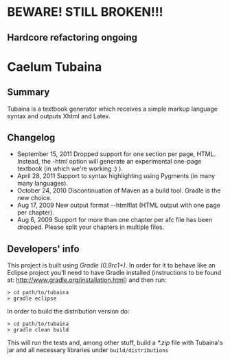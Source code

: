 # BEWARE! STILL BROKEN!!!

## Hardcore refactoring ongoing


Caelum Tubaina
==============

Summary
-------

Tubaina is a textbook generator which receives a simple markup language syntax and outputs Xhtml and Latex.

Changelog
---------

* September 15, 2011 Dropped support for one section per page, HTML. Instead, the -html option will generate an experimental one-page textbook (in which we're working :) ).
* April 28, 2011 Support to syntax highlighting using Pygments (in many many languages).
* October 24, 2010 Discontinuation of Maven as a build tool. Gradle is the new choice.
* Aug 17, 2009 New output format --htmlflat (HTML output with one page per chapter).
* Aug 6, 2009 Support for more than one chapter per afc file has been dropped. Please split your chapters in multiple files.

Developers' info
----------------

This project is built using *Gradle (0.9rc1+)*. In order for it to behave like an Eclipse 
project you'll need to have Gradle installed (instructions to be found at: http://www.gradle.org/installation.html) and then run:

    > cd path/to/tubaina
    > gradle eclipse

In order to build the distribution version do:

    > cd path/to/tubaina
    > gradle clean build

This will run the tests and, among other stuff, build a *\*.zip* file with Tubaina's jar and all necessary libraries under `build/distributions`

